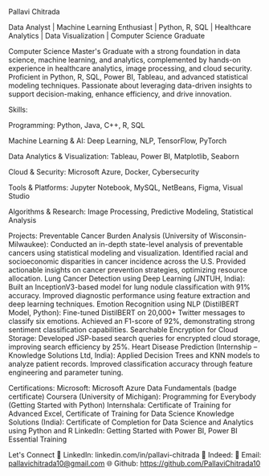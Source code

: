 Pallavi Chitrada 

Data Analyst | Machine Learning Enthusiast | Python, R, SQL | Healthcare Analytics | Data Visualization | Computer Science Graduate

Computer Science Master's Graduate with a strong foundation in data science, machine learning, and analytics, complemented by hands-on experience in healthcare analytics, image processing, and cloud security. Proficient in Python, R, SQL, Power BI, Tableau, and advanced statistical modeling techniques. Passionate about leveraging data-driven insights to support decision-making, enhance efficiency, and drive innovation.

Skills:

Programming: Python, Java, C++, R, SQL

Machine Learning & AI: Deep Learning, NLP, TensorFlow, PyTorch

Data Analytics & Visualization: Tableau, Power BI, Matplotlib, Seaborn

Cloud & Security: Microsoft Azure, Docker, Cybersecurity

Tools & Platforms: Jupyter Notebook, MySQL, NetBeans, Figma, Visual Studio

Algorithms & Research: Image Processing, Predictive Modeling, Statistical Analysis

Projects:
Preventable Cancer Burden Analysis (University of Wisconsin-Milwaukee):
Conducted an in-depth state-level analysis of preventable cancers using statistical modeling and visualization.
Identified racial and socioeconomic disparities in cancer incidence across the U.S.
Provided actionable insights on cancer prevention strategies, optimizing resource allocation.
Lung Cancer Detection using Deep Learning (JNTUH, India):
Built an InceptionV3-based model for lung nodule classification with 91% accuracy.
Improved diagnostic performance using feature extraction and deep learning techniques.
Emotion Recognition using NLP (DistilBERT Model, Python):
Fine-tuned DistilBERT on 20,000+ Twitter messages to classify six emotions.
Achieved an F1-score of 92%, demonstrating strong sentiment classification capabilities.
Searchable Encryption for Cloud Storage:
Developed JSP-based search queries for encrypted cloud storage, improving search efficiency by 25%.
Heart Disease Prediction (Internship – Knowledge Solutions Ltd, India):
Applied Decision Trees and KNN models to analyze patient records.
Improved classification accuracy through feature engineering and parameter tuning.

Certifications:
Microsoft: Microsoft Azure Data Fundamentals (badge certificate)
Coursera (University of Michigan): Programming for Everybody (Getting Started with Python)
Internshala: Certificate of Training for Advanced Excel, Certificate of Training for Data Science
Knowledge Solutions (India): Certificate of Completion for Data Science and Analytics using Python and R
LinkedIn: Getting Started with Power BI, Power BI Essential Training

Let's Connect
💼 LinkedIn: linkedin.com/in/pallavi-chitrada
💼 Indeed: 
📧 Email: pallavichitrada10@gmail.com
🌐 Github: https://github.com/PallaviChitrada10

